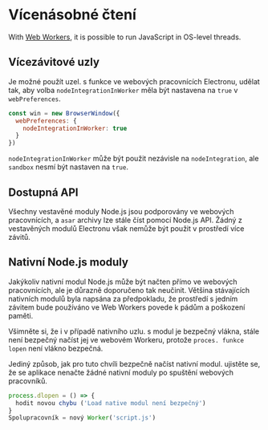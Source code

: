 # Vícenásobné čtení

With [Web Workers](https://developer.mozilla.org/en/docs/Web/API/Web_Workers_API/Using_web_workers), it is possible to run JavaScript in OS-level threads.

## Vícezávitové uzly

Je možné použít uzel. s funkce ve webových pracovnících Electronu, udělat tak, aby volba `nodeIntegrationInWorker` měla být nastavena na `true` v `webPreferences`.

```javascript
const win = new BrowserWindow({
  webPreferences: {
    nodeIntegrationInWorker: true
  }
})
```

`nodeIntegrationInWorker` může být použit nezávisle na `nodeIntegration`, ale `sandbox` nesmí být nastaven na `true`.

## Dostupná API

Všechny vestavěné moduly Node.js jsou podporovány ve webových pracovnících, a `asar` archivy lze stále číst pomocí Node.js API. Žádný z vestavěných modulů Electronu však nemůže být použit v prostředí více závitů.

## Nativní Node.js moduly

Jakýkoliv nativní modul Node.js může být načten přímo ve webových pracovnících, ale je důrazně doporučeno tak neučinit. Většina stávajících nativních modulů byla napsána za předpokladu, že prostředí s jedním závitem bude používáno ve Web Workers povede k pádům a poškození paměti.

Všimněte si, že i v případě nativního uzlu. s modul je bezpečný vlákna, stále není bezpečný načíst jej ve webovém Workeru, protože `proces. funkce lopen` není vlákno bezpečná.

Jediný způsob, jak pro tuto chvíli bezpečně načíst nativní modul. ujistěte se, že se aplikace nenačte žádné nativní moduly po spuštění webových pracovníků.

```javascript
process.dlopen = () => {
  hodit novou chybu ('Load native modul není bezpečný')
}
Spolupracovník = nový Worker('script.js')
```
